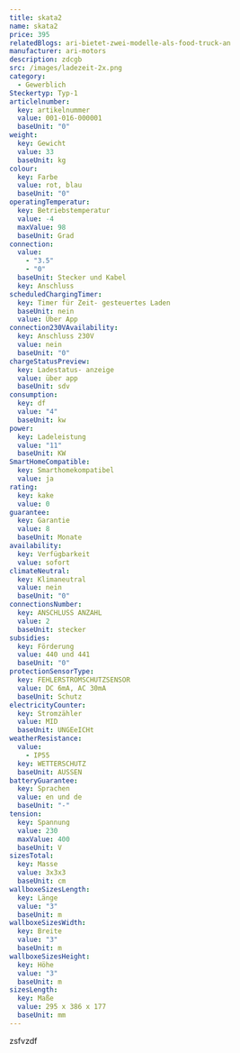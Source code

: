 ```yaml
---
title: skata2
name: skata2
price: 395
relatedBlogs: ari-bietet-zwei-modelle-als-food-truck-an
manufacturer: ari-motors
description: zdcgb
src: /images/ladezeit-2x.png
category:
  - Gewerblich
Steckertyp: Typ-1
articlelnumber:
  key: artikelnummer
  value: 001-016-000001
  baseUnit: "0"
weight:
  key: Gewicht
  value: 33
  baseUnit: kg
colour:
  key: Farbe
  value: rot, blau
  baseUnit: "0"
operatingTemperatur:
  key: Betriebstemperatur
  value: -4
  maxValue: 98
  baseUnit: Grad
connection:
  value:
    - "3.5"
    - "0"
  baseUnit: Stecker und Kabel
  key: Anschluss
scheduledChargingTimer:
  key: Timer für Zeit- gesteuertes Laden
  baseUnit: nein
  value: Über App
connection230VAvailability:
  key: Anschluss 230V
  value: nein
  baseUnit: "0"
chargeStatusPreview:
  key: Ladestatus- anzeige
  value: über app
  baseUnit: sdv
consumption:
  key: df
  value: "4"
  baseUnit: kw
power:
  key: Ladeleistung
  value: "11"
  baseUnit: KW
SmartHomeCompatible:
  key: Smarthomekompatibel
  value: ja
rating:
  key: kake
  value: 0
guarantee:
  key: Garantie
  value: 8
  baseUnit: Monate
availability:
  key: Verfügbarkeit
  value: sofort
climateNeutral:
  key: Klimaneutral
  value: nein
  baseUnit: "0"
connectionsNumber:
  key: ANSCHLUSS ANZAHL
  value: 2
  baseUnit: stecker
subsidies:
  key: Förderung
  value: 440 und 441
  baseUnit: "0"
protectionSensorType:
  key: FEHLERSTROMSCHUTZSENSOR
  value: DC 6mA, AC 30mA
  baseUnit: Schutz
electricityCounter:
  key: Stromzähler
  value: MID
  baseUnit: UNGEeICHt
weatherResistance:
  value:
    - IP55
  key: WETTERSCHUTZ
  baseUnit: AUSSEN
batteryGuarantee:
  key: Sprachen
  value: en und de
  baseUnit: "-"
tension:
  key: Spannung
  value: 230
  maxValue: 400
  baseUnit: V
sizesTotal:
  key: Masse
  value: 3x3x3
  baseUnit: cm
wallboxeSizesLength:
  key: Länge
  value: "3"
  baseUnit: m
wallboxeSizesWidth:
  key: Breite
  value: "3"
  baseUnit: m
wallboxeSizesHeight:
  key: Höhe
  value: "3"
  baseUnit: m
sizesLength:
  key: Maße
  value: 295 x 386 x 177
  baseUnit: mm
---
```


zsfvzdf
